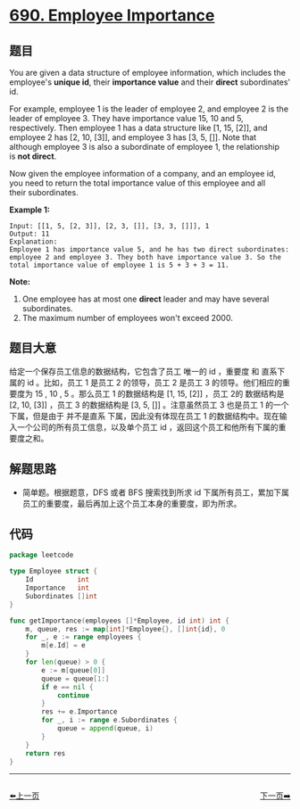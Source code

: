 # [690. Employee Importance](https://leetcode.com/problems/employee-importance/)

## 题目

You are given a data structure of employee information, which includes the employee's **unique id**, their **importance value** and their **direct** subordinates' id.

For example, employee 1 is the leader of employee 2, and employee 2 is the leader of employee 3. They have importance value 15, 10 and 5, respectively. Then employee 1 has a data structure like [1, 15, [2]], and employee 2 has [2, 10, [3]], and employee 3 has [3, 5, []]. Note that although employee 3 is also a subordinate of employee 1, the relationship is **not direct**.

Now given the employee information of a company, and an employee id, you need to return the total importance value of this employee and all their subordinates.

**Example 1:**

```
Input: [[1, 5, [2, 3]], [2, 3, []], [3, 3, []]], 1
Output: 11
Explanation:
Employee 1 has importance value 5, and he has two direct subordinates: employee 2 and employee 3. They both have importance value 3. So the total importance value of employee 1 is 5 + 3 + 3 = 11.
```

**Note:**

1. One employee has at most one **direct** leader and may have several subordinates.
2. The maximum number of employees won't exceed 2000.

## 题目大意

给定一个保存员工信息的数据结构，它包含了员工 唯一的 id ，重要度 和 直系下属的 id 。比如，员工 1 是员工 2 的领导，员工 2 是员工 3 的领导。他们相应的重要度为 15 , 10 , 5 。那么员工 1 的数据结构是 [1, 15, [2]] ，员工 2的 数据结构是 [2, 10, [3]] ，员工 3 的数据结构是 [3, 5, []] 。注意虽然员工 3 也是员工 1 的一个下属，但是由于 并不是直系 下属，因此没有体现在员工 1 的数据结构中。现在输入一个公司的所有员工信息，以及单个员工 id ，返回这个员工和他所有下属的重要度之和。

## 解题思路

- 简单题。根据题意，DFS 或者 BFS 搜索找到所求 id 下属所有员工，累加下属员工的重要度，最后再加上这个员工本身的重要度，即为所求。

## 代码

```go
package leetcode

type Employee struct {
	Id           int
	Importance   int
	Subordinates []int
}

func getImportance(employees []*Employee, id int) int {
	m, queue, res := map[int]*Employee{}, []int{id}, 0
	for _, e := range employees {
		m[e.Id] = e
	}
	for len(queue) > 0 {
		e := m[queue[0]]
		queue = queue[1:]
		if e == nil {
			continue
		}
		res += e.Importance
		for _, i := range e.Subordinates {
			queue = append(queue, i)
		}
	}
	return res
}
```


----------------------------------------------
<div style="display: flex;justify-content: space-between;align-items: center;">
<p><a href="https://books.halfrost.com/leetcode/ChapterFour/0600~0699/0685.Redundant-Connection-II/">⬅️上一页</a></p>
<p><a href="https://books.halfrost.com/leetcode/ChapterFour/0600~0699/0693.Binary-Number-with-Alternating-Bits/">下一页➡️</a></p>
</div>
